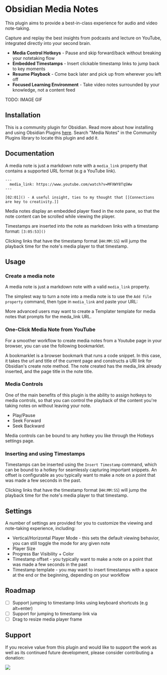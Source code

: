# Obsidian Media Notes
This plugin aims to provide a best-in-class experience for audio and video note-taking. 

Capture and replay the best insights from podcasts and lecture on YouTube, integrated directly into your second brain. 

- **Media Control Hotkeys** - Pause and skip forward/back without breaking your notetaking flow
- **Embedded Timestamps** - Insert clickable timestamp links to jump back to key moments
- **Resume Playback** - Come back later and pick up from wherever you left off
- **Focused Learning Environment** - Take video notes surrounded by your knowledge, not a content feed

TODO: IMAGE GIF
## Installation
This is a community plugin for Obsidian. Read more about how installing and using Obsidian Plugins [here](https://help.obsidian.md/Extending+Obsidian/Community+plugins).
Search "Media Notes" in the Community Plugins library to locate this plugin and add it.

## Documentation
A media note is just a markdown note with a  `media_link` property that contains a supported URL format (e.g  a YouTube link).

```
---
  media_link: https://www.youtube.com/watch?v=MFXWY8TqSWw
---

[02:01]() - A useful insight, ties to my thought that [[Connections are key to creativity.]]
```

Media notes display an embedded player fixed in the note pane, so that the note content can be scrolled while viewing the player.

Timestamps are inserted into the note as markdown links with a timestamp format:
`[3:05:53]()`

Clicking links that have the timestamp format (`HH:MM:SS`) will jump the playback time for the note's media player to that timestamp.

## Usage

### Create a media note
A media note is just a markdown note with a valid `media_link` property.

The simplest way to turn a note into a media note is to use the `Add file property` command, then type in `media_link` and paste your URL:

More advanced users may want to create a Templater template for media notes that prompts for the meda_link URL.

### One-Click Media Note from YouTube
For a smoother workflow to create media notes from a Youtube page in your browser, you can use the following bookmarklet.

A bookmarklet is a browser bookmark that runs a code snippet. In this case, it takes the url and title of the current page and constructs a URI link for Obsidian's create note method. The note created has the media_link already inserted, and the page title in the note title.

### Media Controls
One of the main benefits of this plugin is the ability to assign hotkeys to media controls, so that you can control the playback of the content you're taking notes on without leaving your note.

- Play/Pause
- Seek Forward
- Seek Backward

Media controls can be bound to any hotkey you like through the Hotkeys settings page.

### Inserting and using Timestamps
Timestamps can be inserted using the `Insert Timestamp` command, which can be bound to a hotkey for seamlessly capturing important snippets. An offset is configurable as you typically want to make a note on a point that was made a few seconds in the past.

Clicking links that have the timestamp format (`HH:MM:SS`) will jump the playback time for the note's media player to that timestamp.

## Settings
A number of settings are provided for you to customize the viewing and note-taking experience, including:

- Vertical/Horizontal Player Mode  - this sets the default viewing behavior, you can still toggle the mode for any given note
- Player Size 
- Progress Bar Visibility + Color
- Timestamp offset - you typically want to make a note on a point that was made a few seconds in the past
- Timestamp template - you may want to insert timestamps with a space at the end or the beginning, depending on your workflow

## Roadmap
- [ ] Support jumping to timestamp links using keyboard shortcuts (e.g alt+enter)
- [ ] Support for jumping to timestamp link via 
- [ ] Drag to resize media player frame

## Support
If you receive value from this plugin and would like to support the work as well as its continued future development, please consider contributing a donation:

<a href="https://www.buymeacoffee.com/jemstelos"><img src="https://img.buymeacoffee.com/button-api/?text=Buy me a coffee&emoji=❤️&slug=jemstelos&button_colour=5F7FFF&font_colour=ffffff&font_family=Inter&outline_colour=000000&coffee_colour=FFDD00" /></a>
